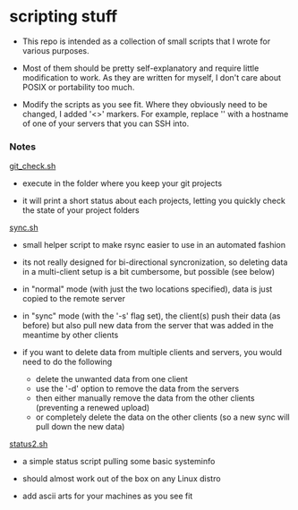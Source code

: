 # scripting stuff

* This repo is intended as a collection of small scripts that I wrote for 
  various purposes.

* Most of them should be pretty self-explanatory and require little 
  modification to work. As they are written for myself, I don't care about 
  POSIX or portability too much.

* Modify the scripts as you see fit.
  Where they obviously need to be changed, I added '<>' markers.
  For example, replace '<HOSTNAME>' with a hostname of one of your servers that you can SSH into.


### Notes

[git_check.sh](git_check.sh)

- execute in the folder where you keep your git projects

- it will print a short status about each projects, letting you quickly 
  check the state of your project folders

[sync.sh](sync.sh)

- small helper script to make rsync easier to use in an automated fashion

- its not really designed for bi-directional syncronization, so deleting 
  data in a multi-client setup is a bit cumbersome, but possible (see below)

- in "normal" mode (with just the two locations specified), data is just copied
  to the remote server

- in "sync" mode (with the '-s' flag set), the client(s) push their data (as before) but
  also pull new data from the server that was added in the meantime by other clients

- if you want to delete data from multiple clients and servers, you would need to do the following

    - delete the unwanted data from one client
    - use the '-d' option to remove the data from the servers
    - then either manually remove the data from the other clients (preventing a renewed upload)
    - or completely delete the data on the other clients (so a new sync will pull down the new data)


[status2.sh](status2.sh)

- a simple status script pulling some basic systeminfo

- should almost work out of the box on any Linux distro

- add ascii arts for your machines as you see fit
